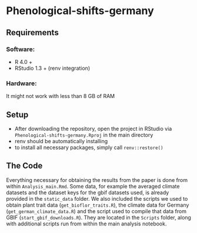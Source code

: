 # Phenological-shifts-germany

## Requirements

### Software:
* R 4.0 + 
* RStudio 1.3 + (renv integration)

### Hardware:
It might not work with less than 8 GB of RAM

## Setup

* After downloading the repository, open the project in RStudio via ``Phenological-shifts-germany.Rproj`` in the main directory
* renv should be automatically installing
* to install all necessary packages, simply call ``renv::restore() ``

## The Code

Everything necessary for obtaining the results from the paper is done from within ``Analysis_main.Rmd``. Some data, for example the averaged climate datasets and the dataset keys for the gbif datasets used, is already provided in the ``static_data`` folder. We also included the scripts we used to obtain plant trait data (``get_bioflor_traits.R``), the climate data for Germany (``get_german_climate_data.R``) and the script used to compile that data from GBIF (``start_gbif_downloads.R``). They are located in the ``Scripts`` folder, along with additional scripts run from within the main analysis notebook. 
